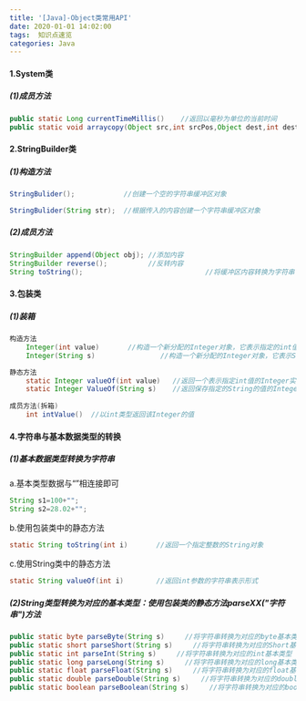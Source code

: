 ```yaml
---
title: '[Java]-Object类常用API'
date: 2020-01-01 14:02:00
tags:  知识点速览
categories: Java
---
```

#### 1.System类
##### (1)成员方法
```java
public static Long currentTimeMillis()    //返回以毫秒为单位的当前时间
public static void arraycopy(Object src,int srcPos,Object dest,int destPos,int Length)  //将数组中指定的数据拷贝到另一个数组中 src - 源数组 srcPos -源数组起始位置 dest - 目标数组 destPos - 目标数组起始位置 Length - 要复制的数组元素的个数

```

#### 2.StringBuilder类
##### (1)构造方法
```java
StringBulider();            //创建一个空的字符串缓冲区对象

StringBulider(String str);  //根据传入的内容创建一个字符串缓冲区对象
```

##### (2)成员方法
```java
StringBuilder append(Object obj); //添加内容
StringBuilder reverse();          //反转内容
String toString();								//将缓冲区内容转换为字符串
```

#### 3.包装类
##### (1)装箱
```java
构造方法
	Integer(int value)       //构造一个新分配的Integer对象，它表示指定的int值
	Integer(String s)				 //构造一个新分配的Integer对象，它表示String参数所指的int值 如“100” 注意：“a”是不行的

静态方法
	static Integer valueOf(int value)   //返回一个表示指定int值的Integer实例
	static Integer ValueOf(String s)    //返回保存指定的String的值的Integer对象
	
成员方法(拆箱)
	int intValue()  //以int类型返回该Integer的值
```

#### 4.字符串与基本数据类型的转换
##### (1)基本数据类型转换为字符串
a.基本类型数据与“”相连接即可
```java
String s1=100+"";
String s2=28.02+"";
```
b.使用包装类中的静态方法
```java
static String toString(int i)       //返回一个指定整数的String对象
```
c.使用String类中的静态方法
```java
static String valueOf(int i)        //返回int参数的字符串表示形式
```
##### (2)String类型转换为对应的基本类型：使用包装类的静态方法parseXX("字符串")方法

```java
public static byte parseByte(String s)     //将字符串转换为对应的byte基本类型
public static short parseShort(String s)     //将字符串转换为对应的Short基本类型
public static int parseInt(String s)     //将字符串转换为对应的int基本类型
public static long parseLong(String s)     //将字符串转换为对应的long基本类型
public static float parseFloat(String s)     //将字符串转换为对应的float基本类型
public static double parseDouble(String s)     //将字符串转换为对应的double基本类型
public static boolean parseBoolean(String s)     //将字符串转换为对应的boolean基本类型
```